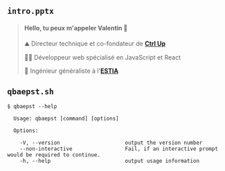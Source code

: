 ## `intro.pptx`

> #### Hello, tu peux m'appeler Valentin 👋
>
> ⛰️ Directeur technique et co-fondateur de [**Ctrl Up**](https://www.ctrlup.dev/)
>
> 🧑‍💻 Développeur web spécialisé en JavaScript et React
>
> 🏫 Ingénieur généraliste à l'[**ESTIA**](https://www.estia.fr/)

## `qbaepst.sh`

```
$ qbaepst --help

  Usage: qbaepst [command] [options]

  Options:
  
    -V, --version                     output the version number
    --non-interactive                 Fail, if an interactive prompt would be required to continue.
    -h, --help                        output usage information
```
